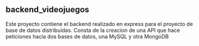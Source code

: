 ## backend_videojuegos

Este proyecto contiene el backend realizado en express para el proyecto de base de datos distribuidas.
Consta de la creacion de una API que hace peticiones hacia dos bases de datos, una MySQL y otra MongoDB
